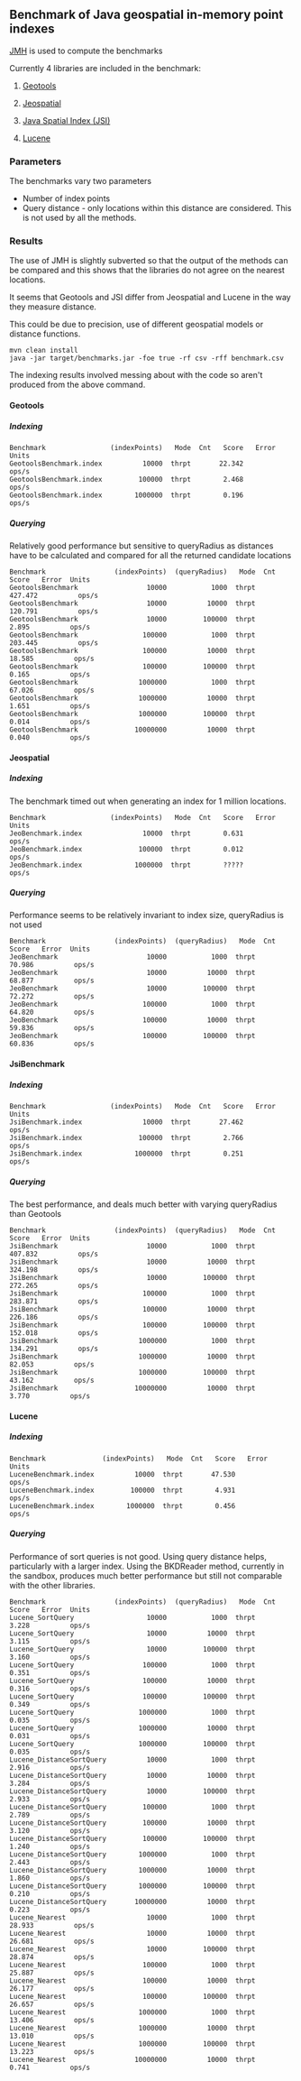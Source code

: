 ## Benchmark of Java geospatial in-memory point indexes

[JMH](http://openjdk.java.net/projects/code-tools/jmh/) is used to compute the benchmarks

Currently 4 libraries are included in the benchmark:

1. [Geotools](https://geotools.org)

2. [Jeospatial](https://jchambers.github.io/jeospatial)

3. [Java Spatial Index (JSI)](https://github.com/aled/jsi)

4. [Lucene](https://lucene.apache.org)

### Parameters

The benchmarks vary two parameters

* Number of index points
* Query distance - only locations within this distance are considered. This is not used by all the methods.

### Results

The use of JMH is slightly subverted so that the output of the methods can be compared and this shows that the libraries do not agree on the nearest locations.

It seems that Geotools and JSI differ from Jeospatial and Lucene in the way they measure distance.

This could be due to precision, use of different geospatial models or distance functions.

```
mvn clean install
java -jar target/benchmarks.jar -foe true -rf csv -rff benchmark.csv
```

The indexing results involved messing about with the code so aren't produced from the above command.

#### Geotools

##### Indexing

```
Benchmark                (indexPoints)   Mode  Cnt   Score   Error  Units
GeotoolsBenchmark.index          10000  thrpt       22.342          ops/s
GeotoolsBenchmark.index         100000  thrpt        2.468          ops/s
GeotoolsBenchmark.index        1000000  thrpt        0.196          ops/s
```

##### Querying

Relatively good performance but sensitive to queryRadius as distances have to be calculated and compared for all the returned candidate locations
```
Benchmark                 (indexPoints)  (queryRadius)   Mode  Cnt    Score   Error  Units
GeotoolsBenchmark                 10000           1000  thrpt       427.472          ops/s
GeotoolsBenchmark                 10000          10000  thrpt       120.791          ops/s
GeotoolsBenchmark                 10000         100000  thrpt         2.895          ops/s
GeotoolsBenchmark                100000           1000  thrpt       203.445          ops/s
GeotoolsBenchmark                100000          10000  thrpt        18.585          ops/s
GeotoolsBenchmark                100000         100000  thrpt         0.165          ops/s
GeotoolsBenchmark               1000000           1000  thrpt        67.026          ops/s
GeotoolsBenchmark               1000000          10000  thrpt         1.651          ops/s
GeotoolsBenchmark               1000000         100000  thrpt         0.014          ops/s
GeotoolsBenchmark              10000000          10000  thrpt         0.040          ops/s
```

#### Jeospatial

##### Indexing

The benchmark timed out when generating an index for 1 million locations.

```
Benchmark                (indexPoints)   Mode  Cnt   Score   Error  Units
JeoBenchmark.index               10000  thrpt        0.631          ops/s
JeoBenchmark.index              100000  thrpt        0.012          ops/s
JeoBenchmark.index             1000000  thrpt        ?????          ops/s
```

##### Querying

Performance seems to be relatively invariant to index size, queryRadius is not used
```
Benchmark                 (indexPoints)  (queryRadius)   Mode  Cnt    Score   Error  Units
JeoBenchmark                      10000           1000  thrpt        70.986          ops/s
JeoBenchmark                      10000          10000  thrpt        68.877          ops/s
JeoBenchmark                      10000         100000  thrpt        72.272          ops/s
JeoBenchmark                     100000           1000  thrpt        64.820          ops/s
JeoBenchmark                     100000          10000  thrpt        59.836          ops/s
JeoBenchmark                     100000         100000  thrpt        60.836          ops/s
```

#### JsiBenchmark

##### Indexing

```
Benchmark                (indexPoints)   Mode  Cnt   Score   Error  Units
JsiBenchmark.index               10000  thrpt       27.462          ops/s
JsiBenchmark.index              100000  thrpt        2.766          ops/s
JsiBenchmark.index             1000000  thrpt        0.251          ops/s
```

##### Querying

The best performance, and deals much better with varying queryRadius than Geotools
```
Benchmark                 (indexPoints)  (queryRadius)   Mode  Cnt    Score   Error  Units
JsiBenchmark                      10000           1000  thrpt       407.832          ops/s
JsiBenchmark                      10000          10000  thrpt       324.198          ops/s
JsiBenchmark                      10000         100000  thrpt       272.265          ops/s
JsiBenchmark                     100000           1000  thrpt       283.871          ops/s
JsiBenchmark                     100000          10000  thrpt       226.186          ops/s
JsiBenchmark                     100000         100000  thrpt       152.018          ops/s
JsiBenchmark                    1000000           1000  thrpt       134.291          ops/s
JsiBenchmark                    1000000          10000  thrpt        82.053          ops/s
JsiBenchmark                    1000000         100000  thrpt        43.162          ops/s
JsiBenchmark                   10000000          10000  thrpt         3.770          ops/s
```
#### Lucene

##### Indexing
```
Benchmark              (indexPoints)   Mode  Cnt   Score   Error  Units
LuceneBenchmark.index          10000  thrpt       47.530          ops/s
LuceneBenchmark.index         100000  thrpt        4.931          ops/s
LuceneBenchmark.index        1000000  thrpt        0.456          ops/s
```

##### Querying
Performance of sort queries is not good. Using query distance helps, particularly with a larger index.
Using the BKDReader method, currently in the sandbox, produces much better performance but still not comparable with the other libraries.
```
Benchmark                 (indexPoints)  (queryRadius)   Mode  Cnt    Score   Error  Units
Lucene_SortQuery                  10000           1000  thrpt         3.228          ops/s
Lucene_SortQuery                  10000          10000  thrpt         3.115          ops/s
Lucene_SortQuery                  10000         100000  thrpt         3.160          ops/s
Lucene_SortQuery                 100000           1000  thrpt         0.351          ops/s
Lucene_SortQuery                 100000          10000  thrpt         0.316          ops/s
Lucene_SortQuery                 100000         100000  thrpt         0.349          ops/s
Lucene_SortQuery                1000000           1000  thrpt         0.035          ops/s
Lucene_SortQuery                1000000          10000  thrpt         0.031          ops/s
Lucene_SortQuery                1000000         100000  thrpt         0.035          ops/s
Lucene_DistanceSortQuery          10000           1000  thrpt         2.916          ops/s
Lucene_DistanceSortQuery          10000          10000  thrpt         3.284          ops/s
Lucene_DistanceSortQuery          10000         100000  thrpt         2.933          ops/s
Lucene_DistanceSortQuery         100000           1000  thrpt         2.789          ops/s
Lucene_DistanceSortQuery         100000          10000  thrpt         3.120          ops/s
Lucene_DistanceSortQuery         100000         100000  thrpt         1.240          ops/s
Lucene_DistanceSortQuery        1000000           1000  thrpt         2.443          ops/s
Lucene_DistanceSortQuery        1000000          10000  thrpt         1.860          ops/s
Lucene_DistanceSortQuery        1000000         100000  thrpt         0.210          ops/s
Lucene_DistanceSortQuery       10000000          10000  thrpt         0.223          ops/s
Lucene_Nearest                    10000           1000  thrpt        28.933          ops/s
Lucene_Nearest                    10000          10000  thrpt        26.681          ops/s
Lucene_Nearest                    10000         100000  thrpt        28.874          ops/s
Lucene_Nearest                   100000           1000  thrpt        25.887          ops/s
Lucene_Nearest                   100000          10000  thrpt        26.177          ops/s
Lucene_Nearest                   100000         100000  thrpt        26.657          ops/s
Lucene_Nearest                  1000000           1000  thrpt        13.406          ops/s
Lucene_Nearest                  1000000          10000  thrpt        13.010          ops/s
Lucene_Nearest                  1000000         100000  thrpt        13.223          ops/s
Lucene_Nearest                 10000000          10000  thrpt         0.741          ops/s
```
